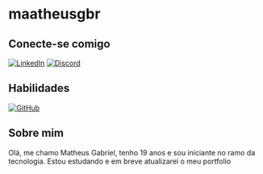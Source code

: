 # maatheusgbr

## Conecte-se comigo
 [![LinkedIn](https://img.shields.io/badge/LinkedIn-0077B5?style=for-the-badge&logo=linkedin&logoColor=white)](https://www.linkedin.com/in/matheus-lima-b085442b9/) 
 [![Discord](https://img.shields.io/badge/Discord-7289DA?style=for-the-badge&logo=discord&logoColor=white)](https://discord.com/channels/@maatheusgbr_24817/)
## Habilidades
[![GitHub](https://img.shields.io/badge/GitHub-100000?style=for-the-badge&logo=github&logoColor=white)](https://github.com/maatheusgbr)

## Sobre mim

Olá, me chamo Matheus Gabriel, tenho 19 anos e sou iniciante no ramo da tecnologia.
Estou estudando e em breve atualizarei o meu portfolio 